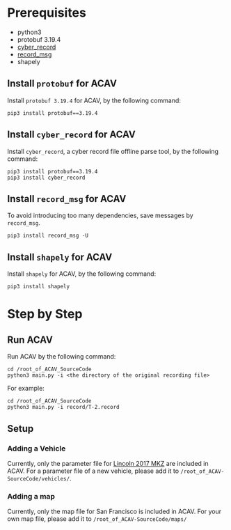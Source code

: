 # Prerequisites

- python3
- protobuf 3.19.4
- [cyber_record](https://github.com/acav2023/cyber_record#cyber_record)
- [record_msg](https://github.com/acav2023/cyber_record#2-parse-messages)
- shapely

## Install `protobuf` for ACAV
Install `protobuf 3.19.4` for ACAV, by the following command: 
```shell
pip3 install protobuf==3.19.4
```

## Install `cyber_record` for ACAV
Install `cyber_record`, a cyber record file offline parse tool, by the following command: 
```shell
pip3 install protobuf==3.19.4
pip3 install cyber_record
```

## Install `record_msg` for ACAV
To avoid introducing too many dependencies, save messages by `record_msg`.
```shell
pip3 install record_msg -U
```

## Install `shapely` for ACAV
Install `shapely` for ACAV, by the following command: 
```shell
pip3 install shapely
```



# Step by Step

## Run ACAV
Run ACAV by the following command: 
```shell
cd /root_of_ACAV_SourceCode
python3 main.py -i <the directory of the original recording file>
```
For example: 
```shell
cd /root_of_ACAV_SourceCode
python3 main.py -i record/T-2.record
```

## Setup

### Adding a Vehicle
Currently, only the parameter file for [Lincoln 2017 MKZ](https://github.com/ApolloAuto/apollo/tree/master/modules/calibration/data/Lincoln2017MKZ_LGSVL) are included in ACAV. 
For a parameter file of a new vehicle, please add it to `/root_of_ACAV-SourceCode/vehicles/`. 

### Adding a map
Currently, only the map file for San Francisco is included in ACAV. 
For your own map file, please add it to `/root_of_ACAV-SourceCode/maps/`
